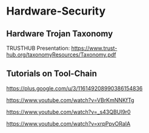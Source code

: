 # Hardware-Security

## Hardware Trojan Taxonomy
 TRUSTHUB Presentation: https://www.trust-hub.org/taxonomyResources/Taxonomy.pdf
## Tutorials on Tool-Chain

https://plus.google.com/u/3/116149208990386154836

https://www.youtube.com/watch?v=VBrKmNNKfTg

https://www.youtube.com/watch?v=_s43QBUl9r0

https://www.youtube.com/watch?v=xrpPpvORaIA
